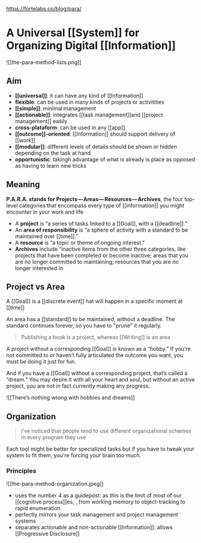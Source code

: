 https://fortelabs.co/blog/para/

# A Universal [[System]] for Organizing Digital [[Information]]

![[the-para-method-lists.png]]

## Aim

- **[[universal]]**: it can have any kind of [[Information]]
- **flexible**: can be used in many kinds of projects or activitities
- **[[simple]]**: minimal management
- **[[actionable]]**: integrates [[task management]]and [[project management]] easily
- **cross-plataform**: can be used in any [[app]]
- **[[outcome]]-oriented**: [[Information]] should support delivery of [[work]]
- **[[modular]]**: different levels of details should be shown or hidden depending on the task at hand
- **opportunistic**: takingh advantage of what is already is place as opposed as having to learn new tricks

## Meaning

**P.A.R.A. stands for Projects — Areas — Resources — Archives**, the four top-level categories that encompass every type of [[information]] you might encounter in your work and life

- A **project** is “a series of tasks linked to a [[Goal]], with a [[deadline]].”
- An **area of responsibility** is “a sphere of activity with a standard to be maintained over [[time]].”
- A **resource** is “a topic or theme of ongoing interest.”
- **Archives** include “inactive items from the other three categories, like projects that have been completed or become inactive; areas that you are no longer committed to maintaining; resources that you are no longer interested in

## Project vs Area

A [[Goal]] is a [[discrete event]] hat will happen in a specific moment at [[time]]

An area has a [[standard]] to be maintained, without a deadline. The standard continues forever, so you have to "prune" it regularly.

> Publishing a book is a project, whereas [[Writing]] is an area

A project without a corresponding [[Goal]] is known as a “hobby.” If you’re not committed to or haven’t fully articulated the outcome you want, you must be doing it just for fun.

And if you have a [[Goal]] without a corresponding project, that’s called a “dream.” You may desire it with all your heart and soul, but without an active project, you are not in fact currently making any progress.

![[There’s nothing wrong with hobbies and dreams]]

## Organization

> I’ve noticed that people tend to use different organizational schemes in every program they use

Each tool might be better for specialized tasks but if you have to tweak your system to fit them, you're forcing your brain too much.

### Principles

![[the-para-method-organization.jpeg]]

- uses the number 4 as a guidepost: as this is the limit of most of our [[cognitive process]]es, , from working memory to object-tracking to rapid enumeration
- perfectly mirrors your task management and project management systems
- separates actionable and non-actionable [[Information]]: allows [[Progressive Disclosure]]
